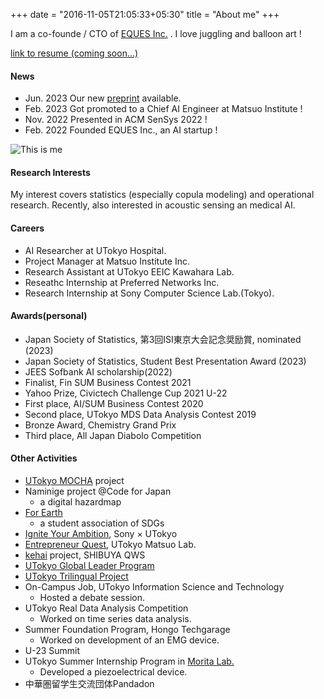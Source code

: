 +++
date = "2016-11-05T21:05:33+05:30"
title = "About me"
+++

I am a co-founde / CTO of [EQUES Inc.](https://www.eques.co.jp) .
I love juggling and balloon art !

[link to resume (coming soon...)]()


#### News
* Jun. 2023 Our new [preprint](https://arxiv.org/abs/2306.01604) available.
* Feb. 2023 Got promoted to a Chief AI Engineer at Matsuo Institute !
* Nov. 2022 Presented in ACM SenSys 2022 ! 
* Feb. 2022 Founded EQUES Inc., an AI startup ! 

![This is me][1]

#### Research Interests

My interest covers statistics (especially copula modeling) and operational research. Recently, also interested in acoustic sensing an medical AI.


#### Careers

- AI Researcher at UTokyo Hospital.
- Project Manager at Matsuo Institute Inc.
- Research Assistant at UTokyo EEIC Kawahara Lab.
- Reseathc Internship at Preferred Networks Inc.
- Research Internship at Sony Computer Science Lab.(Tokyo).


#### Awards(personal)

* Japan Society of Statistics, 第3回ISI東京大会記念奨励賞, nominated (2023)
* Japan Society of Statistics, Student Best Presentation Award (2023)
* JEES Sofbank AI scholarship(2022)
* Finalist, Fin SUM Business Contest 2021
* Yahoo Prize, Civictech Challenge Cup 2021 U-22
* First place, AI/SUM Business Contest 2020
* Second place, UTokyo MDS Data Analysis Contest 2019
* Bronze Award, Chemistry Grand Prix
* Third place, All Japan Diabolo Competition


#### Other Activities
* [UTokyo MOCHA](https://mocha.t.u-tokyo.ac.jp) project
* Naminige project @Code for Japan
    - a digital hazardmap
* [For Earth](https://forearthut.com)
    - a student association of SDGs
* [Ignite Your Ambition](https://ignite-your-ambition.com), Sony × UTokyo
* [Entrepreneur Quest](https://weblab.t.u-tokyo.ac.jp/kigyoquest/), UTokyo Matsuo Lab.
* [kehai](https://shibuya-qws.com/project/kehai) project, SHIBUYA QWS 
* [UTokyo Global Leader Program](https://www.glp.u-tokyo.ac.jp)
* [UTokyo Trilingual Project](http://www.cgcs.c.u-tokyo.ac.jp/tlp/)
* On-Campus Job, UTokyo Information Science and Technology
    - Hosted a debate session.
* UTokyo Real Data Analysis Competition
    - Worked on time series data analysis.
* Summer Foundation Program, Hongo Techgarage
    - Worked on development of an EMG device.
* U-23 Summit
* UTokyo Summer Internship Program in [Morita Lab.](http://www.hsd.k.u-tokyo.ac.jp/contents/member.html)
    - Developed a piezoelectrical device.
* 中華圏留学生交流団体Pandadon


[1]: /img/me.png